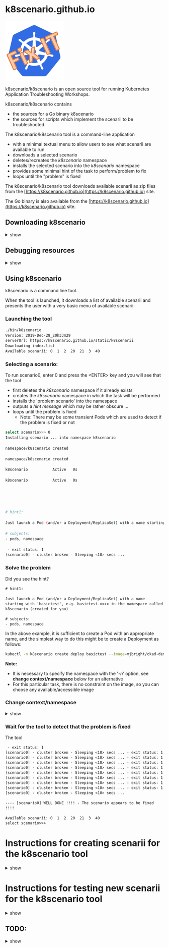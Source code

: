 # k8scenario.github.io

![](images/kube-fixit.PNG)

k8scenario/k8scenario is an open source tool for running Kubernetes Application Troubleshooting Workshops.

k8scenario/k8scenario contains
- the sources for a Go binary k8scenario
- the sources for scripts which implement the scenarii to be troubleshooted.

The k8scenario/k8scenario tool is a command-line application
- with a minimal textual menu to allow users to see what scenarii are available to run
- downloads a selected scenario
- deletes/recreates the *k8scenario* namespace
- installs the selected scenario into the *k8scenario* namespace
- provides some minimal hint of the task to perform/problem to fix
- loops until the "problem" is fixed

The k8scenario/k8scenario tool downloads available scenarii as zip files from the [https://k8scenario.github.io](https://k8scenario.github.io) site.

The Go binary is also available from the [https://k8scenario.github.io](https://k8scenario.github.io) site.

## Downloading k8scenario

<details><summary>show</summary>
<!-- <p> -->

The tool can be downloaded from:

<a href="https://k8scenario.github.io/static/bin/k8scenario"> https://k8scenario.github.io/static/bin/k8scenario) </a>

[https://k8scenario.github.io/static/bin/k8scenario](https://k8scenario.github.io/static/bin/k8scenario)

**Note**: The tool operates on the *k8scenario* namespace which it creates/deletes for each scenario.  The tool - as written - requires full cluster permissions, so will likely not run on your production cluster - or at least it shouldn't !

**Note**: A more complete version exists at [https://mjbright.github.io/static/bin/k8scenario](https://mjbright.github.io/static/bin/k8scenario), but it is not open source as it is used for paid Kubernetes trainings
<!-- </p> -->
</details>


## Debugging resources

<details><summary>show</summary>
<!-- <p> -->

The tool can be downloaded from:
An excellent resource to introduce you to the process of debugging applications running on Kubernetes is the "Visual guide on troubleshooting Kubernetes deployments" available on the *@learnk8s* blog at https://learnk8s.io/troubleshooting-deployments.

![](https://learnk8s.io/a/36ab1a196436668c7dcc3aff1cb20821.svg)

Follow *@learnk8s* on twitter at https://twitter.com/learnk8s for some excellent Kubernetes resources.

<!-- </p> -->
</details>

## Using k8scenario

k8scenario is a command line tool.

When the tool is launched, it downloads a list of available scenarii and presents the user with a very basic menu of available scenarii:

### Launching the tool

```bash
./bin/k8scenario
Version: 2019-Dec-28_20h33m29
serverUrl: https://k8scenario.github.io/static/k8scenarii
Downloading index.list
Available scenarii: 0  1  2  20  21  3  40
```
### Selecting a scenario:

To run scenario0, enter 0 and press the &lt;ENTER&gt; key and you will see that the tool
- first deletes the *k8scenario* namespace if it already exists
- creates the *k8scenario* namespace in which the task will be performed
- installs the 'problem scenario' into the namespace
- outputs a *hint message* which may be rather obscure ...
- loops until the problem is fixed
  - Note: There may be some transient Pods which are used to detect if the problem is fixed or not

```bash
select scenario>>> 0
Installing scenario ... into namespace k8scenario

namespace/k8scenario created

namespace/k8scenario created

k8scenario           Active   0s

k8scenario           Active   0s





# hint1:

Just launch a Pod (and/or a Deployment/ReplicaSet) with a name starting with 'basictest', e.g. basictest-xxxx in the namespace called k8scenario (created for you)

# subjects:
- pods, namespace

 - exit status: 1
[scenario0] - cluster broken - Sleeping <10> secs ...
```

### Solve the problem

Did you see the hint?
```
# hint1:

Just launch a Pod (and/or a Deployment/ReplicaSet) with a name starting with 'basictest', e.g. basictest-xxxx in the namespace called k8scenario (created for you)

# subjects:
- pods, namespace
```

In the above example, it is sufficient to create a Pod with an appropriate name, and the simplest way to do this might be to create a Deployment as follows:
```bash
kubectl -n k8scenario create deploy basictest --image=mjbright/ckad-demo:1
```

**Note:**
- It is necessary to specify the namespace with the '*-n*' option, see **change context/namespace** below for an alternative
- For this particular task, there is no constraint on the image, so you can choose any available/accessible image

### Change context/namespace

<details><summary>show</summary>
<!-- <p> -->

The tool can be downloaded from:
**Note**: **WARNING** - the below assumes you are on a *vanilla* cluster, not a *production* cluster !

Note that to eliminate the need to set the namespace on each command, it is possible to modify the namespace of the current context

```bash
kubectl config set-context $(kubectl config current-context) --namespace k8scenario
```

You can check the result as:
```bash
kubectl config get-contexts
CURRENT   NAME          CLUSTER       AUTHINFO      NAMESPACE
*         kind-kind_2   kind-kind_2   kind-kind_2
```


After use you should reset using

```bash
kubectl config set-context $(kubectl config current-context) --namespace ""
```
<!-- </p> -->
</details>


### Wait for the tool to detect that the problem is fixed

The tool

```
 - exit status: 1
[scenario0] - cluster broken - Sleeping <10> secs ... - exit status: 1
[scenario0] - cluster broken - Sleeping <10> secs ... - exit status: 1
[scenario0] - cluster broken - Sleeping <10> secs ... - exit status: 1
[scenario0] - cluster broken - Sleeping <10> secs ... - exit status: 1
[scenario0] - cluster broken - Sleeping <10> secs ... - exit status: 1
[scenario0] - cluster broken - Sleeping <10> secs ... - exit status: 1
[scenario0] - cluster broken - Sleeping <10> secs ... - exit status: 1
[scenario0] - cluster broken - Sleeping <10> secs ... - exit status: 1
[scenario0] - cluster broken - Sleeping <10> secs ...

---- [scenario0] WELL DONE !!!! - The scenario appears to be fixed !!!!

Available scenarii: 0  1  2  20  21  3  40
select scenario>>>
```




# Instructions for creating scenarii for the k8scenario tool

<details><summary>show</summary>
<!-- <p> -->

A scenario is a zip file, to be downloaded by the k8scenario tool.

The source for scenarii is in the https://github.com/k8scenario/k8scenario directory, under the SCENARII folder.

An example is "scenario0" which is a basic "hello world" type of scenario which is typically demonstrated to participants at the beginning of the workshop.

These are the *source* files for scenario0, as you might expect *EXCLUDE_SOLUTION.txt* is excluded from the scenario zip.  This file is a description of the scenario solution.

```bash
> ls -altr SCENARII/scenario0/
total 4
-rw-rw-rw- 1 mjb mjb    0 Sep 17 11:18 9.empty.txt
-rw-rw-rw- 1 mjb mjb  545 Sep 19 16:30 functions.rc
-rw-rw-rw- 1 mjb mjb  172 Sep 19 16:48 EXCLUDE_SOLUTION.txt
-rwxr-xr-x 1 mjb mjb   51 Oct 30 09:15 check.sh
-rwxr-xr-x 1 mjb mjb  204 Oct 30 09:41 INSTRUCTIONS.txt
```

The above folder is comprised of several files:
- 9.empty.txt
- functions.rc
- EXCLUDE_SOLUTION.txt
- check.sh
- INSTRUCTIONS.txt
<!-- </p> -->

</details>



# Instructions for testing new scenarii for the k8scenario tool

<details><summary>show</summary>
<!-- <p> -->
TODO ...
<!-- </p> -->
</details>


## TODO:
<details><summary>show</summary>
<!-- <p> -->

- Create scenario YAML manifests (and optionally bash scripts) to
  - Check cluster functionality - OK with regards scenario
  - Install scenario
  - Check cluster functionality - broken
  - Uninstall scenario
  - Check cluster functionality - OK with regards scenario
<!-- </p> -->
</details>


<!-- <p> -->
<!-- </p> -->

